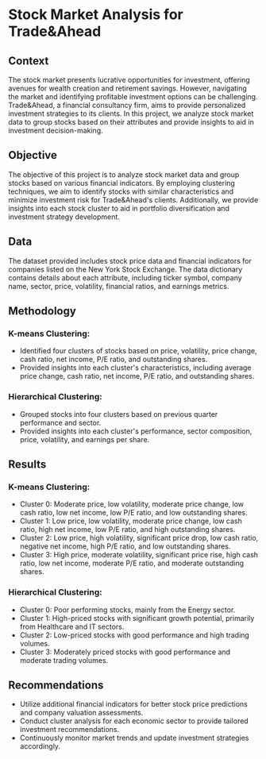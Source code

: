 
# Stock Market Analysis for Trade&Ahead

## Context
The stock market presents lucrative opportunities for investment, offering avenues for wealth creation and retirement savings. However, navigating the market and identifying profitable investment options can be challenging. Trade&Ahead, a financial consultancy firm, aims to provide personalized investment strategies to its clients. In this project, we analyze stock market data to group stocks based on their attributes and provide insights to aid in investment decision-making.

## Objective
The objective of this project is to analyze stock market data and group stocks based on various financial indicators. By employing clustering techniques, we aim to identify stocks with similar characteristics and minimize investment risk for Trade&Ahead's clients. Additionally, we provide insights into each stock cluster to aid in portfolio diversification and investment strategy development.

## Data
The dataset provided includes stock price data and financial indicators for companies listed on the New York Stock Exchange. The data dictionary contains details about each attribute, including ticker symbol, company name, sector, price, volatility, financial ratios, and earnings metrics.

## Methodology
### K-means Clustering:
- Identified four clusters of stocks based on price, volatility, price change, cash ratio, net income, P/E ratio, and outstanding shares.
- Provided insights into each cluster's characteristics, including average price change, cash ratio, net income, P/E ratio, and outstanding shares.

### Hierarchical Clustering:
- Grouped stocks into four clusters based on previous quarter performance and sector.
- Provided insights into each cluster's performance, sector composition, price, volatility, and earnings per share.

## Results
### K-means Clustering:
- Cluster 0: Moderate price, low volatility, moderate price change, low cash ratio, low net income, low P/E ratio, and low outstanding shares.
- Cluster 1: Low price, low volatility, moderate price change, low cash ratio, high net income, low P/E ratio, and high outstanding shares.
- Cluster 2: Low price, high volatility, significant price drop, low cash ratio, negative net income, high P/E ratio, and low outstanding shares.
- Cluster 3: High price, moderate volatility, significant price rise, high cash ratio, low net income, moderate P/E ratio, and moderate outstanding shares.

### Hierarchical Clustering:
- Cluster 0: Poor performing stocks, mainly from the Energy sector.
- Cluster 1: High-priced stocks with significant growth potential, primarily from Healthcare and IT sectors.
- Cluster 2: Low-priced stocks with good performance and high trading volumes.
- Cluster 3: Moderately priced stocks with good performance and moderate trading volumes.

## Recommendations
- Utilize additional financial indicators for better stock price predictions and company valuation assessments.
- Conduct cluster analysis for each economic sector to provide tailored investment recommendations.
- Continuously monitor market trends and update investment strategies accordingly.
